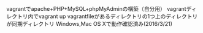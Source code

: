 vagrantでapache+PHP+MySQL+phpMyAdminの構築（自分用）
vagrantディレクトリ内でvagrant up
vagrantfileがあるディレクトリの1つ上のディレクトリが同期ディレクトリ
Windows,Mac OS Xで動作確認済み(2016/3/21)
